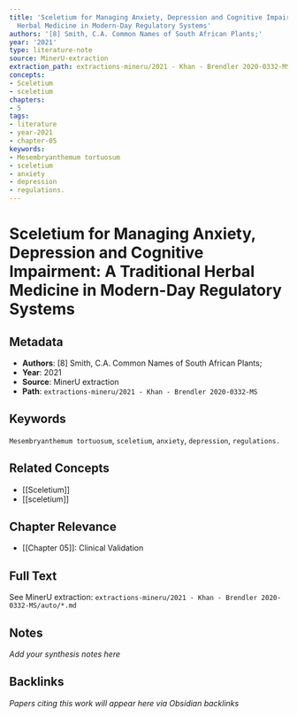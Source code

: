 ```yaml
---
title: 'Sceletium for Managing Anxiety, Depression and Cognitive Impairment: A Traditional
  Herbal Medicine in Modern-Day Regulatory Systems'
authors: '[8] Smith, C.A. Common Names of South African Plants;'
year: '2021'
type: literature-note
source: MinerU-extraction
extraction_path: extractions-mineru/2021 - Khan - Brendler 2020-0332-MS
concepts:
- Sceletium
- sceletium
chapters:
- 5
tags:
- literature
- year-2021
- chapter-05
keywords:
- Mesembryanthemum tortuosum
- sceletium
- anxiety
- depression
- regulations.
---
```


# Sceletium for Managing Anxiety, Depression and Cognitive Impairment: A Traditional Herbal Medicine in Modern-Day Regulatory Systems

## Metadata

- **Authors**: [8] Smith, C.A. Common Names of South African Plants;
- **Year**: 2021
- **Source**: MinerU extraction
- **Path**: `extractions-mineru/2021 - Khan - Brendler 2020-0332-MS`

## Keywords

`Mesembryanthemum tortuosum`, `sceletium`, `anxiety`, `depression`, `regulations.`

## Related Concepts

- [[Sceletium]]
- [[sceletium]]

## Chapter Relevance

- [[Chapter 05]]: Clinical Validation

## Full Text

See MinerU extraction: `extractions-mineru/2021 - Khan - Brendler 2020-0332-MS/auto/*.md`

## Notes

*Add your synthesis notes here*

## Backlinks

*Papers citing this work will appear here via Obsidian backlinks*
